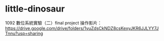 # little-dinosaur
1092 數位系統實驗（二）final project
操作影片：https://drive.google.com/drive/folders/1yuZdsCkNDZ8csKexyJKR6JJLYY7JTnnu?usp=sharing
